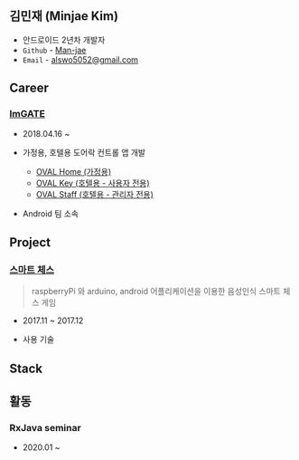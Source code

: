 ## **김민재** (Minjae Kim)
- 안드로이드 2년차 개발자 
- `Github` - [Man-jae](https://github.com/Man-jae)
- `Email` - alswo5052@gmail.com

## Career

### [ImGATE](http://www.imgate.co.kr/)
* 2018.04.16 ~

* 가정용, 호텔용 도어락 컨트롤 앱 개발
    * [OVAL Home (가정용)](https://play.google.com/store/apps/details?id=kr.co.imgate.home2.oval)
    * [OVAL Key (호텔용 - 사용자 전용)](https://play.google.com/store/apps/details?id=kr.co.imgate.hospitality.user2.oval)
    * [OVAL Staff (호텔용 - 관리자 전용)](https://play.google.com/store/apps/details?id=kr.co.imgate.hospitality.staff.oval)
* Android 팀 소속

## Project

### [스마트 체스](https://www.youtube.com/watch?v=zFee2g0167E)
> raspberryPi 와 arduino, android 어플리케이션을 이용한 음성인식 스마트 체스 게임
* 2017.11 ~ 2017.12

* 사용 기술

## Stack


## 활동

### RxJava seminar
* 2020.01 ~
